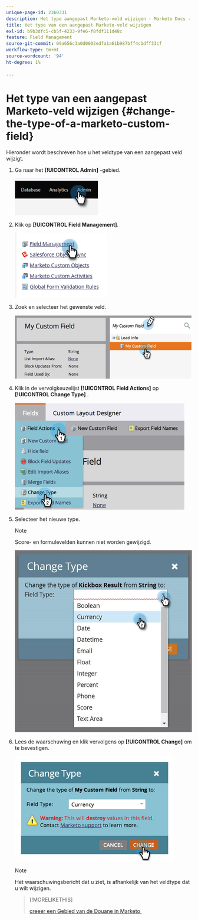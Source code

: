 ```yaml
---
unique-page-id: 2360331
description: Het type aangepast Marketo-veld wijzigen - Marketo Docs - Productdocumentatie
title: Het type van een aangepast Marketo-veld wijzigen
exl-id: b9b3dfc5-cb5f-4233-9fe6-f8fdf111d48c
feature: Field Management
source-git-commit: 09a656c3a0d0002edfa1a61b987bff4c1dff33cf
workflow-type: tm+mt
source-wordcount: '94'
ht-degree: 1%

---
```


# Het type van een aangepast Marketo-veld wijzigen {#change-the-type-of-a-marketo-custom-field}

Hieronder wordt beschreven hoe u het veldtype van een aangepast veld wijzigt.

1. Ga naar het **[!UICONTROL Admin]** -gebied.

   ![](assets/change-the-type-of-a-marketo-custom-field-1.png)

1. Klik op **[!UICONTROL Field Management]**.

   ![](assets/change-the-type-of-a-marketo-custom-field-2.png)

1. Zoek en selecteer het gewenste veld.

   ![](assets/change-the-type-of-a-marketo-custom-field-3.png)

1. Klik in de vervolgkeuzelijst **[!UICONTROL Field Actions]** op **[!UICONTROL Change Type]** .

   ![](assets/change-the-type-of-a-marketo-custom-field-4.png)

1. Selecteer het nieuwe type.

   >[!NOTE]
   >
   >Score- en formulevelden kunnen niet worden gewijzigd.

   ![](assets/change-the-type-of-a-marketo-custom-field-5.png)

1. Lees de waarschuwing en klik vervolgens op **[!UICONTROL Change]** om te bevestigen.

   ![](assets/change-the-type-of-a-marketo-custom-field-6.png)

   >[!NOTE]
   >
   >Het waarschuwingsbericht dat u ziet, is afhankelijk van het veldtype dat u wilt wijzigen.

   >[!MORELIKETHIS]
   >
   >[&#x200B; creeer een Gebied van de Douane in Marketo &#x200B;](/help/marketo/product-docs/administration/field-management/create-a-custom-field-in-marketo.md)
